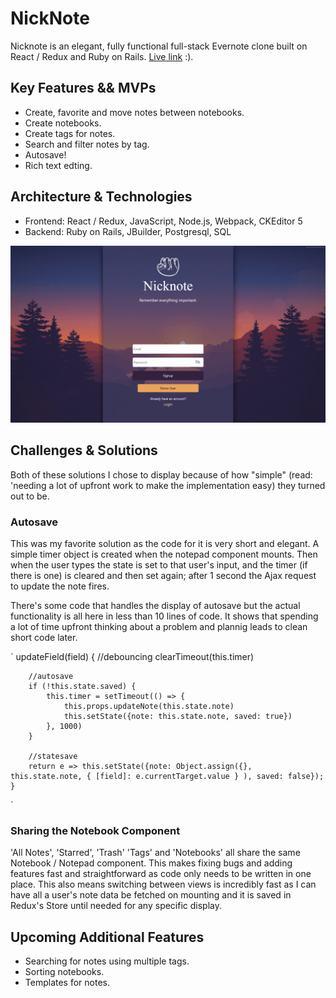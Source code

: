 # NickNote
Nicknote is an elegant, fully functional full-stack Evernote clone built on React / Redux and Ruby on Rails. [Live link](https://nicknote.herokuapp.com/) :).

## Key Features && MVPs
 * Create, favorite and move notes between notebooks.
 * Create notebooks.
 * Create tags for notes.
 * Search and filter notes by tag.
 * Autosave!
 * Rich text edting.

## Architecture & Technologies
  * Frontend: React / Redux, JavaScript, Node.js, Webpack, CKEditor 5 
  * Backend: Ruby on Rails, JBuilder, Postgresql, SQL
  
 ![nicknotegif.gif](/app/assets/images/nicknotegif.gif)
  
## Challenges & Solutions
Both of these solutions I chose to display because of how "simple" (read: 'needing a lot of upfront work to make the implementation easy) they turned out to be.

### Autosave
This was my favorite solution as the code for it is very short and elegant. A simple timer object is created when the notepad component mounts. Then when the user types the state is set to that user's input, and the timer (if there is one) is cleared and then set again; after 1 second the Ajax request to update the note fires.

There's some code that handles the display of autosave but the actual functionality is all here in less than 10 lines of code. It shows that spending a lot of time upfront thinking about a problem and plannig leads to clean short code later.

`
 updateField(field) {
        //debouncing
        clearTimeout(this.timer)
        
        //autosave
        if (!this.state.saved) {
            this.timer = setTimeout(() => {
                this.props.updateNote(this.state.note)
                this.setState({note: this.state.note, saved: true})
            }, 1000)
        }

        //statesave
        return e => this.setState({note: Object.assign({}, this.state.note, { [field]: e.currentTarget.value } ), saved: false}); 
    }
`
### Sharing the Notebook Component
'All Notes', 'Starred', 'Trash' 'Tags' and 'Notebooks' all share the same Notebook / Notepad component. This makes fixing bugs and adding features fast and straightforward as code only needs to be written in one place. This also means switching between views is incredibly fast as I can have all a user's note data be fetched on mounting and it is saved in Redux's Store until needed for any specific display. 

## Upcoming Additional Features
 * Searching for notes using multiple tags.
 * Sorting notebooks.
 * Templates for notes.

